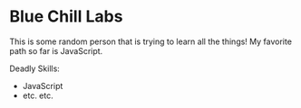 Blue Chill Labs
==========

This is some random person that is trying to learn all the things!  My favorite path so far is JavaScript.

Deadly Skills:
* JavaScript
* etc. etc.